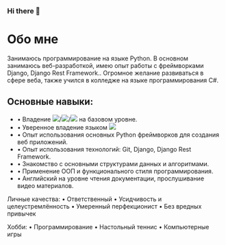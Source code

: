 ### Hi there 👋
<h1>Обо мне</h1>
<p>Занимаюсь программирование на языке Python. В основном занимаюсь веб-разработкой, имею опыт работы с фреймворками Django, Django Rest Framework.. Огромное желание развиваться в сфере веба, также учился в колледже на языке программирования C#.</p>


<h2>Основные навыки:</h2>
<ul>
  <li>• Владение <img src="https://img.shields.io/badge/HTML5-Black?style=for-the-badge&logo=HTML5&logoColor=White"/>/<img src="https://img.shields.io/badge/CSS3-Black?style=for-the-badge&logo=CSS3&logoColor=White"/>/<img src="https://img.shields.io/badge/SQL-Black?style=for-the-badge&logo=PostgreSQL&logoColor=White"/> на   базовом уровне.</li>
 <li>• Уверенное владение языком <img src="https://img.shields.io/badge/Python-Green?style=for-the-badge&logo=Python&logoColor=Black"/></li>
 <li>• Опыт использования основных Python фреймворков для создания веб приложений.</li>
 <li>• Опыт использования технологий: Git, Django, Django Rest Framework.</li>
 <li>• Знакомство с основными структурами данных и алгоритмами.</li>
 <li>• Применение ООП и функционального стиля программирования.</li>
 <li>• Английский на уровне чтения документации, прослушивание видео материалов.</li>
</ul>
Личные качества:
• Ответственный
• Усидчивость и целеустремлённость
• Умеренный перфекционист
• Без вредных привычек

Хобби:
• Программирование
• Настольный теннис
• Компьютерные игры


<!--
**erlankg0/erlankg0** is a ✨ _special_ ✨ repository because its `README.md` (this file) appears on your GitHub profile.

Here are some ideas to get you started:

- 🔭 I’m currently don't working on
- 🌱 I’m currently learning Django 
- 👯 I’m looking to collaborate on ...
- 🤔 I’m looking for help with ...
- 💬 Ask me about ...
- 📫 How to reach me: ...
- 😄 Pronouns: ...
- ⚡ Fun fact: ...
-->
